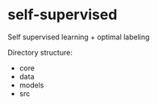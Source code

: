 # self-supervised
Self supervised learning + optimal labeling

Directory structure:

- core
- data
- models
- src
